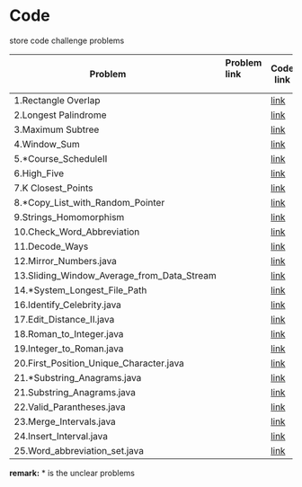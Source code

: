 # Code
store code challenge problems

| Problem        | Problem link           | Code link |
| ------------- |:-------------| -----|
|1.Rectangle Overlap      | | [link](https://github.com/wangjian790/code/blob/master/codes/1.Rectangle_Overlap.java) |
| 2.Longest Palindrome     | |   [link](https://github.com/wangjian790/code/blob/master/codes/2.Longest_Palindrome%20.java)  |
|3.Maximum Subtree |      |   [link](https://github.com/wangjian790/code/blob/master/codes/3.Maximum_Subtree.java) |
|4.Window_Sum |    |   [link](https://github.com/wangjian790/code/blob/master/codes/4.Window_Sum.java) |
|5.*Course_ScheduleII|      |   [link](https://github.com/wangjian790/code/blob/master/codes/5.*Course_ScheduleII.java) |
|6.High_Five |       |   [link](https://github.com/wangjian790/code/blob/master/codes/6.High_Five.java) |
|7.K Closest_Points |       |   [link](https://github.com/wangjian790/code/blob/master/codes/7.K%20Closest_Points.java) |
|8.*Copy_List_with_Random_Pointer | |   [link](https://github.com/wangjian790/code/blob/master/codes/8.*Copy_List_with_Random_Pointer.java) |
|9.Strings_Homomorphism |      |   [link](https://github.com/wangjian790/code/blob/master/codes/9.Strings_Homomorphism.java) |
|10.Check_Word_Abbreviation |    | [link](https://github.com/wangjian790/code/blob/master/codes/10.Check_Word_Abbreviation.java) |
|11.Decode_Ways |      |   [link](https://github.com/wangjian790/code/blob/master/codes/11.Decode_Ways.java) |
|12.Mirror_Numbers.java |      |   [link](https://github.com/wangjian790/code/blob/master/codes/12.Mirror_Numbers.java%20) |
|13.Sliding_Window_Average_from_Data_Stream|      |   [link](https://github.com/wangjian790/code/blob/master/codes/12.Mirror_Numbers.java%20) |
|14.*System_Longest_File_Path |      |   [link](https://github.com/wangjian790/code/blob/master/codes/14.*System_Longest_File_Path.java) |
|16.Identify_Celebrity.java|   |   [link](https://github.com/wangjian790/code/blob/master/codes/16.Identify_Celebrity.java) |
|17.Edit_Distance_II.java|  |   [link](https://github.com/wangjian790/code/blob/master/codes/17.Edit_Distance_II.java) |
|18.Roman_to_Integer.java|  |   [link](https://github.com/wangjian790/code/blob/master/codes/18.Roman_to_Integer.java) |
|19.Integer_to_Roman.java|  |   [link](https://github.com/wangjian790/code/blob/master/codes/19.Integer_to_Roman.java) 
|20.First_Position_Unique_Character.java||   [link](https://github.com/wangjian790/code/blob/master/codes/20.%20First_Position_Unique_Character.java) |
|21.*Substring_Anagrams.java|  |   [link](https://github.com/wangjian790/code/blob/master/codes/21.*Substring_Anagrams.java) |
|21.Substring_Anagrams.java|  |   [link](https://github.com/wangjian790/code/blob/master/codes/21.Substring_Anagrams.java) |
|22.Valid_Parantheses.java|  |   [link](https://github.com/wangjian790/code/blob/master/codes/22.Valid_Parantheses.java) |
|23.Merge_Intervals.java|  |   [link](https://github.com/wangjian790/code/blob/master/codes/23.Merge_Intervals.java) |
|24.Insert_Interval.java|  |   [link](https://github.com/wangjian790/code/blob/master/codes/24.Insert_Interval.java) |
|25.Word_abbreviation_set.java|  |   [link](https://github.com/wangjian790/code/blob/master/codes/25.Word_abbreviation_set.java) |




**remark:** * is the unclear problems
